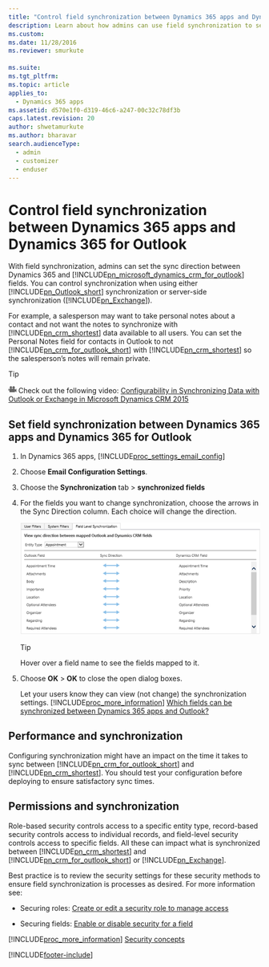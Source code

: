 ```yaml
---
title: "Control field synchronization between Dynamics 365 apps and Dynamics 365 for Outlook | MicrosoftDocs"
description: Learn about how admins can use field synchronization to set the sync direction between Dynamics 365 apps and Dynamics 365 for Outlook fields.
ms.custom: 
ms.date: 11/28/2016
ms.reviewer: smurkute 

ms.suite: 
ms.tgt_pltfrm: 
ms.topic: article
applies_to: 
  - Dynamics 365 apps 
ms.assetid: d570e1f0-d319-46c6-a247-00c32c78df3b
caps.latest.revision: 20
author: shwetamurkute
ms.author: bharavar
search.audienceType: 
  - admin
  - customizer
  - enduser
---
```

# Control field synchronization between Dynamics 365 apps and Dynamics 365 for Outlook
With field synchronization, admins can set the sync direction between Dynamics 365 and [!INCLUDE[pn_microsoft_dynamics_crm_for_outlook](../../includes/pn-microsoft-dynamics-crm-for-outlook.md)] fields. You can control synchronization when using either [!INCLUDE[pn_Outlook_short](../../includes/pn-outlook-short.md)] synchronization or server-side synchronization ([!INCLUDE[pn_Exchange](../../includes/pn-exchange.md)]).  
  
 For example, a salesperson may want to take personal notes about a contact and not want the notes to synchronize with [!INCLUDE[pn_crm_shortest](../../includes/pn-crm-shortest.md)] data available to all users. You can set the Personal Notes field for contacts in Outlook to not [!INCLUDE[pn_crm_for_outlook_short](../../includes/pn-crm-for-outlook-short.md)] with [!INCLUDE[pn_crm_shortest](../../includes/pn-crm-shortest.md)] so the salesperson’s notes will remain private.  
  
> [!TIP]
>  ![Video symbol](../media/video-thumbnail-4-crm.png "Video symbol") Check out the following video: [Configurability in Synchronizing Data with Outlook or Exchange in Microsoft Dynamics CRM 2015](https://youtu.be/BMZsVUuaklo?list=PLC3591A8FE4ADBE07)  
  
## Set field synchronization between Dynamics 365 apps and Dynamics 365 for Outlook  
  
1. In Dynamics 365 apps,  [!INCLUDE[proc_settings_email_config](../../includes/proc-settings-email-config.md)]  
  
2. Choose **Email Configuration Settings**.  
  
3. Choose the **Synchronization** tab > **synchronized fields**  
  
4. For the fields you want to change synchronization, choose the arrows in the Sync Direction column. Each choice will change the direction.  
  
    ![Appointment fields for synchronization.](../media/crm-itpro-appointmentfieldsync.png "Appointment fields for synchronization")  
  
   > [!TIP]
   >  Hover over a field name to see the fields mapped to it.  
  
5. Choose **OK** > **OK** to close the open dialog boxes.  
  
   Let your users know they can view (not change) the synchronization settings. [!INCLUDE[proc_more_information](../../includes/proc-more-information.md)] [Which fields can be synchronized between Dynamics 365 apps and Outlook?](which-fields-synchronized.md)  
  
## Performance and synchronization  
 Configuring synchronization might have an impact on the time it takes to sync between [!INCLUDE[pn_crm_for_outlook_short](../../includes/pn-crm-for-outlook-short.md)] and [!INCLUDE[pn_crm_shortest](../../includes/pn-crm-shortest.md)]. You should test your configuration before deploying to ensure satisfactory sync times.  
  
## Permissions and synchronization  
 Role-based security controls access to a specific entity type, record-based security controls access to individual records, and field-level security controls access to specific fields. All these can impact what is synchronized between [!INCLUDE[pn_crm_shortest](../../includes/pn-crm-shortest.md)] and [!INCLUDE[pn_crm_for_outlook_short](../../includes/pn-crm-for-outlook-short.md)] or [!INCLUDE[pn_Exchange](../../includes/pn-exchange.md)].  
  
 Best practice is to review the security settings for these security methods to ensure field synchronization is processes as desired. For more information see:  
  
-   Securing roles: [Create or edit a security role to manage access](/power-platform/admin/create-edit-security-role)
  
-   Securing fields: [Enable or disable security for a field](/previous-versions/dynamicscrm-2016/admins-customizers-dynamics-365/mt812240(v=crm.8))  
  
[!INCLUDE[proc_more_information](../../includes/proc-more-information.md)] [Security concepts](/power-platform/admin/wp-security)


[!INCLUDE[footer-include](../../includes/footer-banner.md)]

